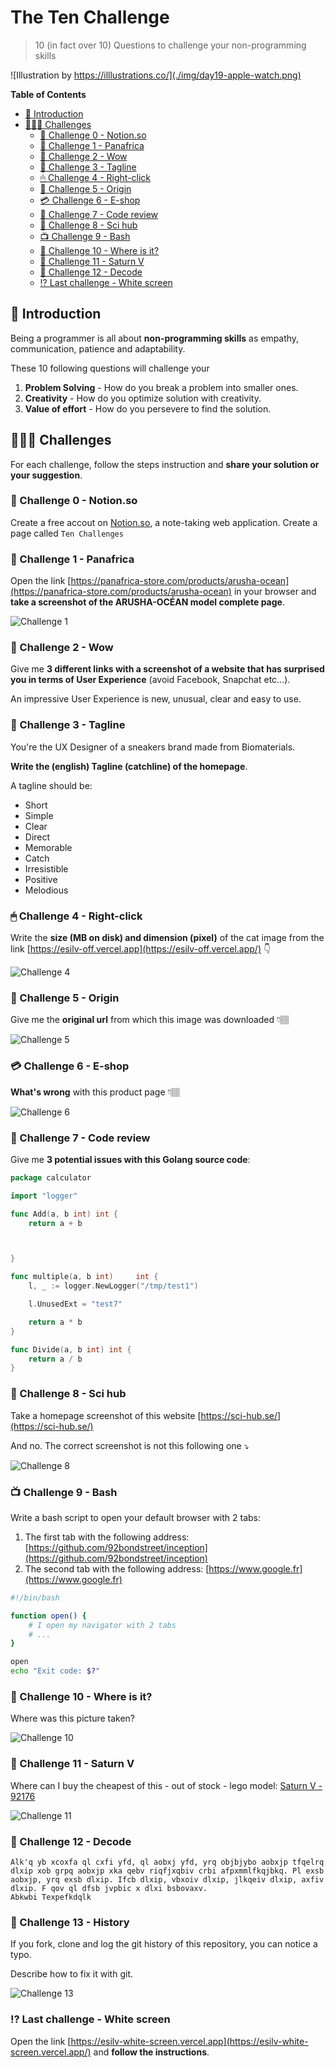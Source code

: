 # The Ten Challenge

> 10 (in fact over 10) Questions to challenge your non-programming skills

![Illustration by https://illlustrations.co/](./img/day19-apple-watch.png)

<!-- START doctoc generated TOC please keep comment here to allow auto update -->
<!-- DON'T EDIT THIS SECTION, INSTEAD RE-RUN doctoc TO UPDATE -->
**Table of Contents**

- [🐣 Introduction](#-introduction)
- [👩🏽‍💻 Challenges](#%E2%80%8D-challenges)
  - [🥾 Challenge 0 - Notion.so](#%F0%9F%A5%BE-challenge-0---notionso)
  - [🥾 Challenge 1 - Panafrica](#%F0%9F%A5%BE-challenge-1---panafrica)
  - [📱 Challenge 2 - Wow](#-challenge-2---wow)
  - [🎤 Challenge 3 - Tagline](#-challenge-3---tagline)
  - [🖱 Challenge 4 - Right-click](#%F0%9F%96%B1-challenge-4---right-click)
  - [🌄 Challenge 5 - Origin](#-challenge-5---origin)
  - [💳 Challenge 6 - E-shop](#-challenge-6---e-shop)
  - [📝 Challenge 7 - Code review](#-challenge-7---code-review)
  - [👾 Challenge 8 - Sci hub](#-challenge-8---sci-hub)
  - [📺 Challenge 9 - Bash](#-challenge-9---bash)
  - [📍 Challenge 10 - Where is it?](#-challenge-10---where-is-it)
  - [🚀 Challenge 11 - Saturn V](#-challenge-11---saturn-v)
  - [🔐 Challenge 12 - Decode](#-challenge-12---decode)
  - [⁉️ Last challenge - White screen](#-last-challenge---white-screen)

<!-- END doctoc generated TOC please keep comment here to allow auto update -->

## 🐣 Introduction

Being a programmer is all about **non-programming skills** as empathy, communication, patience and adaptability.

These 10 following questions will challenge your

1. **Problem Solving** -  How do you break a problem into smaller ones.
2. **Creativity** - How do you optimize solution with creativity.
3. **Value of effort** - How do you persevere to find the solution.

## 👩🏽‍💻 Challenges

For each challenge, follow the steps instruction and **share your solution or your  suggestion**.

### 🥾 Challenge 0 - Notion.so

Create a free accout on [Notion.so](https://www.notion.so/), a note-taking web application.
Create a page called `Ten Challenges`

### 🥾 Challenge 1 - Panafrica

Open the link [https://panafrica-store.com/products/arusha-ocean](https://panafrica-store.com/products/arusha-ocean) in your browser and **take a screenshot of the ARUSHA-OCÉAN model complete page**.

![Challenge 1](./img/arusha.png)

### 📱 Challenge 2 - Wow

Give me **3 different links with a screenshot of a website that has surprised you in terms of User Experience** (avoid Facebook, Snapchat etc...).

An impressive User Experience is new, unusual, clear and easy to use.

### 🎤 Challenge 3 - Tagline

You're the UX Designer of a sneakers brand made from Biomaterials.

**Write the (english) Tagline (catchline) of the homepage**.

A tagline should be:

* Short
* Simple
* Clear
* Direct
* Memorable
* Catch
* Irresistible
* Positive
* Melodious

### 🖱 Challenge 4 - Right-click

Write the **size (MB on disk) and dimension (pixel)** of the cat image from the link [https://esilv-off.vercel.app](https://esilv-off.vercel.app/) 👇

![Challenge 4](./img/off.png)

### 🌄 Challenge 5 - Origin

Give me the **original url** from which this image was downloaded 👇🏽

![Challenge 5](./img/pionnier.jpg)

### 💳 Challenge 6 - E-shop

**What's wrong** with this product page 👇🏽

![Challenge 6](./img/reebok.png)

### 📝 Challenge 7 - Code review

Give me **3 potential issues with this Golang source code**:

```go
package calculator

import "logger"

func Add(a, b int) int {
	return a + b



}

func multiple(a, b int) 	int {
	l, _ := logger.NewLogger("/tmp/test1")

	l.UnusedExt = "test7"

	return a * b
}

func Divide(a, b int) int {
	return a / b
}
```

### 👾 Challenge 8 - Sci hub

Take a homepage screenshot of this website [https://sci-hub.se/](https://sci-hub.se/)

And no. The correct screenshot is not this following one ⤵️

![Challenge 8](./img/sci-hub.png)

### 📺 Challenge 9 - Bash

Write a bash script to open your default browser with 2 tabs:
1. The first tab with the following address: [https://github.com/92bondstreet/inception](https://github.com/92bondstreet/inception)
2. The second tab with the following address: [https://www.google.fr](https://www.google.fr)

```bash
#!/bin/bash

function open() {
    # I open my navigator with 2 tabs
    # ...
}

open
echo "Exit code: $?"
```

### 📍 Challenge 10 - Where is it?

Where was this picture taken?

![Challenge 10](./img/where.jpeg)

### 🚀 Challenge 11 - Saturn V

Where can I buy the cheapest of this - out of stock - lego model: [Saturn V - 92176](https://www.lego.com/fr-fr/product/lego-nasa-apollo-saturn-v-92176)

![Challenge 11](./img/lego.png)


### 🔐 Challenge 12 - Decode

```
Alk'q yb xcoxfa ql cxfi yfd, ql aobxj yfd, yrq objbjybo aobxjp tfqelrq dlxip xob grpq aobxjp xka qebv riqfjxqbiv crbi afpxmmlfkqjbkq. Pl exsb aobxjp, yrq exsb dlxip. Ifcb dlxip, vbxoiv dlxip, jlkqeiv dlxip, axfiv dlxip. F qov ql dfsb jvpbic x dlxi bsbovaxv.
Abkwbi Texpefkdqlk
```

### 🔐 Challenge 13 - History

If you fork, clone and log the git history of this repository, you can notice a typo. 

Describe how to fix it with git.

![Challenge 13](./img/history.png)

### ⁉️ Last challenge - White screen

Open the link [https://esilv-white-screen.vercel.app](https://esilv-white-screen.vercel.app/) and **follow the instructions**.
